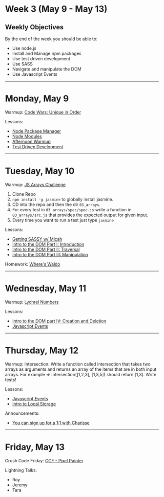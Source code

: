 # Week 3 (May 9 - May 13)
## Weekly Objectives

By the end of the week you should be able to:

- Use node.js
- Install and Manage npm packages
- Use test driven development
- Use SASS
- Navigate and manipulate the DOM
- Use Javascript Events

---

# Monday, May 9

Warmup: [Code Wars: Unique in Order](http://www.codewars.com/kata/unique-in-order)

Lessons:

- [Node Package Manager](https://workbook.galvanize.com/cohorts/68/articles/3747)
- [Node Modules](https://workbook.galvanize.com/cohorts/68/articles/3746)
- [Afternoon Warmup](https://github.com/gSchool/g27-warmup-strings)
- [Test Driven Development](https://workbook.galvanize.com/cohorts/68/articles/3097)

---

# Tuesday, May 10

Warmup: [JS Arrays Challenge](https://github.com/gSchool/javascript-challenges)


1. Clone Repo
1. `npm install -g jasmine` to globally install jasmine.
1. CD into the repo and then the dir `03_arrays`.
1. For every test in `03_arrays/spec/spec.js` write a function in `03_arrays/src.js` that provides the expected output for given input.
1. Every time you want to run a test just type `jasmine`

Lessons:

- [Getting SASSY w/ Micah](https://workbook.galvanize.com/cohorts/68/articles/3149)
- [Intro to the DOM Part I: Introduction](https://workbook.galvanize.com/cohorts/68/articles/3092)
- [Intro to the DOM Part II: Traversal](https://workbook.galvanize.com/cohorts/68/articles/3748)
- [Intro to the DOM Part III: Manipulation](https://workbook.galvanize.com/cohorts/68/articles/3749)


Homework: [Where's Waldo](https://github.com/gSchool/wheres-waldo)

---

# Wednesday, May 11

Warmup: [Lychrel Numbers](https://github.com/gSchool/challenges/blob/master/Programming/196.md)

Lessons:

- [Intro to the DOM part IV: Creation and Deletion](https://workbook.galvanize.com/cohorts/68/articles/3754)
- [Javascript Events](https://workbook.galvanize.com/cohorts/68/articles/3094)


---

# Thursday, May 12

Warmup: Intersection. Write a function called intersection that takes two arrays as arguments and returns an array of the items that are in both input arrays. For example => intersection([1,2,3], [1,3,5]) should return [1,3]. Write tests!

Lessons:

- [Javascript Events](https://workbook.galvanize.com/cohorts/68/articles/3094)
- [Intro to Local Storage](https://workbook.galvanize.com/cohorts/68/articles/3096)

Announcements:

- [You can sign up for a 1:1 with Charisse](http://charissebowen.youcanbook.me/)

---

# Friday, May 13

Crush Code Friday: [CCF - Pixel Painter](https://github.com/gSchool/pixel-art-maker)

Lightning Talks:

- Roy
- Jeremy
- Tara
